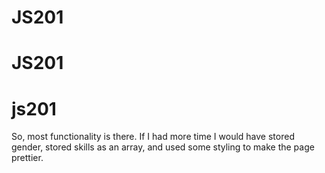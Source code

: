 # JS201
# JS201
# js201

So, most functionality is there. If I had more time I would have stored gender, stored skills as an array, and used some styling to make the page prettier.

